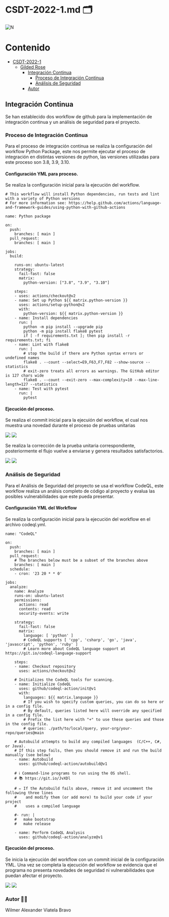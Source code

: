 # CSDT-2022-1.md :card_index_dividers:	

![N](https://escuelaing.s3.amazonaws.com/staging/images/logo-ecijg.width-380.png)

# Contenido
- [CSDT-2022-1](https://github.com/alexviatela/GildedRose-Refactoring-Kata/blob/main/CSDT-2022-1.md)
  * [Gilded Rose](#gilded-rose)
    + [Integración Continua](#Integración-Continua)
		+ [Proceso de Integración Continua](#Proceso-de-Integración-Continua)
		+ [Análisis de Seguridad](#Análisis-de-Seguridad)
    + [Autor](#autor)


## Integración Continua
Se han establecido dos workflow de github para la implementación de integración continua y un análisis de seguridad para el proyecto.


### Proceso de Integración Continua
Para el proceso de integración continua se realiza la configuración del workflow Python Package, este nos permite ejecutar el proceso de integración en distintas versiones de python, las versiones utilizadas para este proceso son 3.8, 3.9, 3.10.

#### Configuración YML para proceso.
Se realiza la configuración inicial para la ejecución del workflow.
```
# This workflow will install Python dependencies, run tests and lint with a variety of Python versions
# For more information see: https://help.github.com/actions/language-and-framework-guides/using-python-with-github-actions

name: Python package

on:
  push:
    branches: [ main ]
  pull_request:
    branches: [ main ]

jobs:
  build:

    runs-on: ubuntu-latest
    strategy:
      fail-fast: false
      matrix:
        python-version: ["3.8", "3.9", "3.10"]

    steps:
    - uses: actions/checkout@v2
    - name: Set up Python ${{ matrix.python-version }}
      uses: actions/setup-python@v2
      with:
        python-version: ${{ matrix.python-version }}
    - name: Install dependencies
      run: |
        python -m pip install --upgrade pip
        python -m pip install flake8 pytest
        if [ -f requirements.txt ]; then pip install -r requirements.txt; fi
    - name: Lint with flake8
      run: |
        # stop the build if there are Python syntax errors or undefined names
        flake8 . --count --select=E9,F63,F7,F82 --show-source --statistics
        # exit-zero treats all errors as warnings. The GitHub editor is 127 chars wide
        flake8 . --count --exit-zero --max-complexity=10 --max-line-length=127 --statistics
    - name: Test with pytest
      run: |
        pytest
```

#### Ejecución del proceso.
Se realiza el commit inicial para la ejecuión del workflow, el cual nos muestra una novedad durante el proceso de pruebas unitarias

![](https://raw.githubusercontent.com/alexviatela/GildedRose-Refactoring-Kata/main/images/continuous_integration_1.png)
![](https://raw.githubusercontent.com/alexviatela/GildedRose-Refactoring-Kata/main/images/continuous_integration_2.png)

Se realiza la corrección de la prueba unitaria correspondiente, posteriormente el flujo vuelve a enviarse y genera resultados satisfactorios.

![](https://raw.githubusercontent.com/alexviatela/GildedRose-Refactoring-Kata/main/images/continuous_integration_3.png)
![](https://raw.githubusercontent.com/alexviatela/GildedRose-Refactoring-Kata/main/images/continuous_integration_4.png)

### Análisis de Seguridad
Para el Análisis de Seguridad del proyecto se usa el workflow CodeQL, este workflow realiza un análsis completo de código al proyecto y evalua las posibles vulnerabilidades que este pueda presentar.

#### Configuración YML del Workflow
Se realiza la configuración inicial para la ejecución del workflow en el archivo codeql.yml.
```
name: "CodeQL"

on:
  push:
    branches: [ main ]
  pull_request:
    # The branches below must be a subset of the branches above
    branches: [ main ]
  schedule:
    - cron: '23 20 * * 0'

jobs:
  analyze:
    name: Analyze
    runs-on: ubuntu-latest
    permissions:
      actions: read
      contents: read
      security-events: write

    strategy:
      fail-fast: false
      matrix:
        language: [ 'python' ]
        # CodeQL supports [ 'cpp', 'csharp', 'go', 'java', 'javascript', 'python', 'ruby' ]
        # Learn more about CodeQL language support at https://git.io/codeql-language-support

    steps:
    - name: Checkout repository
      uses: actions/checkout@v2

    # Initializes the CodeQL tools for scanning.
    - name: Initialize CodeQL
      uses: github/codeql-action/init@v1
      with:
        languages: ${{ matrix.language }}
        # If you wish to specify custom queries, you can do so here or in a config file.
        # By default, queries listed here will override any specified in a config file.
        # Prefix the list here with "+" to use these queries and those in the config file.
        # queries: ./path/to/local/query, your-org/your-repo/queries@main

    # Autobuild attempts to build any compiled languages  (C/C++, C#, or Java).
    # If this step fails, then you should remove it and run the build manually (see below)
    - name: Autobuild
      uses: github/codeql-action/autobuild@v1

    # ℹ️ Command-line programs to run using the OS shell.
    # 📚 https://git.io/JvXDl

    # ✏️ If the Autobuild fails above, remove it and uncomment the following three lines
    #    and modify them (or add more) to build your code if your project
    #    uses a compiled language

    #- run: |
    #   make bootstrap
    #   make release

    - name: Perform CodeQL Analysis
      uses: github/codeql-action/analyze@v1
```

#### Ejecución del proceso.
Se inicia la ejecución del workflow con un commit inicial de la configuración YML.
Una vez se completa la ejecución del workflow se evidencia que el programa no presenta novedades de seguridad ni vulnerabilidades que puedan afectar el proyecto.

![](https://raw.githubusercontent.com/alexviatela/GildedRose-Refactoring-Kata/main/images/continuous_integration_5.png)
![](https://raw.githubusercontent.com/alexviatela/GildedRose-Refactoring-Kata/main/images/continuous_integration_6.png)



### Autor :man_beard:
Wilmer Alexander Viatela Bravo
